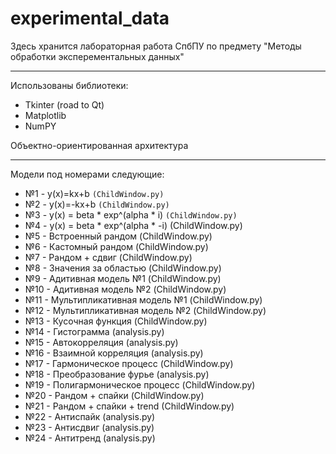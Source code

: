# experimental_data
Здесь хранится лабораторная работа СпбПУ по предмету "Методы обработки эксперементальных данных"
***
Использованы библиотеки:
* Tkinter (road to Qt)
* Matplotlib
* NumPY

Объектно-ориентированная архитектура
***
Модели под номерами следующие:
* №1 - y(x)=kx+b `(ChildWindow.py)`
* №2 - y(x)=-kx+b `(ChildWindow.py)`
* №3 - y(x) = beta * exp^(alpha * i) `(ChildWindow.py)`
* №4 - y(x) = beta * exp^(alpha * -i) (ChildWindow.py)
* №5 - Встроенный рандом (ChildWindow.py)
* №6 - Кастомный рандом (ChildWindow.py)
* №7 - Рандом + сдвиг (ChildWindow.py)
* №8 - Значения за областью (ChildWindow.py)
* №9 - Адитивная модель №1 (ChildWindow.py)
* №10 - Адитивная модель №2 (ChildWindow.py)
* №11 - Мультипликативная модель №1 (ChildWindow.py)
* №12 - Мультипликативная модель №2 (ChildWindow.py)
* №13 - Кусочная функция (ChildWindow.py)
* №14 - Гистограмма (analysis.py)
* №15 - Автокорреляция (analysis.py)
* №16 - Взаимной корреляция (analysis.py)
* №17 - Гармоническое процесс (ChildWindow.py)
* №18 - Преобразование фурье (analysis.py)
* №19 - Полигармоническое процесс (ChildWindow.py)
* №20 - Рандом + спайки (ChildWindow.py)
* №21 - Рандом + спайки + trend (ChildWindow.py)
* №22 - Антиспайк (analysis.py)
* №23 - Антисдвиг (analysis.py)
* №24 - Антитренд (analysis.py)

